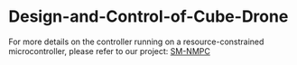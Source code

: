 # Design-and-Control-of-Cube-Drone
For more details on the controller running on a resource-constrained microcontroller, please refer to our project: [SM-NMPC](https://github.com/aralab-unr/SM-NMPC)
